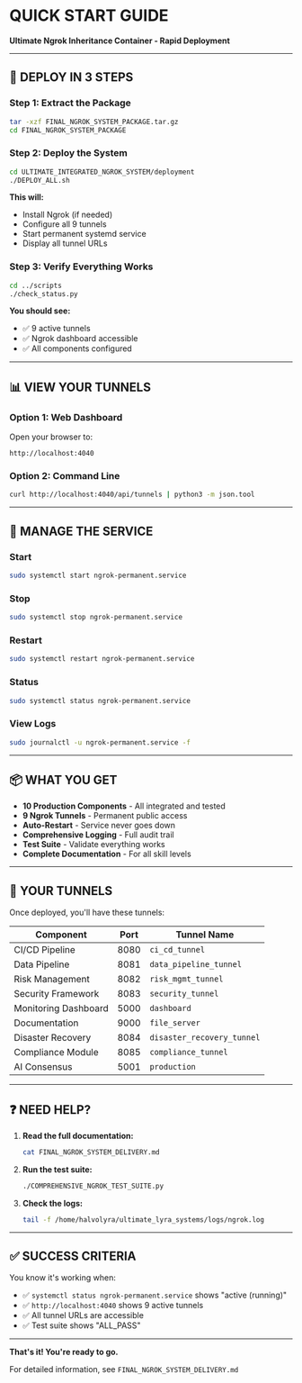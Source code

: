 # QUICK START GUIDE

**Ultimate Ngrok Inheritance Container - Rapid Deployment**

---

## 🚀 DEPLOY IN 3 STEPS

### Step 1: Extract the Package

```bash
tar -xzf FINAL_NGROK_SYSTEM_PACKAGE.tar.gz
cd FINAL_NGROK_SYSTEM_PACKAGE
```

### Step 2: Deploy the System

```bash
cd ULTIMATE_INTEGRATED_NGROK_SYSTEM/deployment
./DEPLOY_ALL.sh
```

**This will:**
- Install Ngrok (if needed)
- Configure all 9 tunnels
- Start permanent systemd service
- Display all tunnel URLs

### Step 3: Verify Everything Works

```bash
cd ../scripts
./check_status.py
```

**You should see:**
- ✅ 9 active tunnels
- ✅ Ngrok dashboard accessible
- ✅ All components configured

---

## 📊 VIEW YOUR TUNNELS

### Option 1: Web Dashboard

Open your browser to:
```
http://localhost:4040
```

### Option 2: Command Line

```bash
curl http://localhost:4040/api/tunnels | python3 -m json.tool
```

---

## 🔧 MANAGE THE SERVICE

### Start
```bash
sudo systemctl start ngrok-permanent.service
```

### Stop
```bash
sudo systemctl stop ngrok-permanent.service
```

### Restart
```bash
sudo systemctl restart ngrok-permanent.service
```

### Status
```bash
sudo systemctl status ngrok-permanent.service
```

### View Logs
```bash
sudo journalctl -u ngrok-permanent.service -f
```

---

## 📦 WHAT YOU GET

- **10 Production Components** - All integrated and tested
- **9 Ngrok Tunnels** - Permanent public access
- **Auto-Restart** - Service never goes down
- **Comprehensive Logging** - Full audit trail
- **Test Suite** - Validate everything works
- **Complete Documentation** - For all skill levels

---

## 🎯 YOUR TUNNELS

Once deployed, you'll have these tunnels:

| Component              | Port | Tunnel Name                |
|------------------------|------|----------------------------|
| CI/CD Pipeline         | 8080 | `ci_cd_tunnel`             |
| Data Pipeline          | 8081 | `data_pipeline_tunnel`     |
| Risk Management        | 8082 | `risk_mgmt_tunnel`         |
| Security Framework     | 8083 | `security_tunnel`          |
| Monitoring Dashboard   | 5000 | `dashboard`                |
| Documentation          | 9000 | `file_server`              |
| Disaster Recovery      | 8084 | `disaster_recovery_tunnel` |
| Compliance Module      | 8085 | `compliance_tunnel`        |
| AI Consensus           | 5001 | `production`               |

---

## ❓ NEED HELP?

1. **Read the full documentation:**
   ```bash
   cat FINAL_NGROK_SYSTEM_DELIVERY.md
   ```

2. **Run the test suite:**
   ```bash
   ./COMPREHENSIVE_NGROK_TEST_SUITE.py
   ```

3. **Check the logs:**
   ```bash
   tail -f /home/halvolyra/ultimate_lyra_systems/logs/ngrok.log
   ```

---

## ✅ SUCCESS CRITERIA

You know it's working when:

- ✅ `systemctl status ngrok-permanent.service` shows "active (running)"
- ✅ `http://localhost:4040` shows 9 active tunnels
- ✅ All tunnel URLs are accessible
- ✅ Test suite shows "ALL_PASS"

---

**That's it! You're ready to go.**

For detailed information, see `FINAL_NGROK_SYSTEM_DELIVERY.md`


